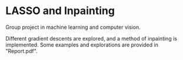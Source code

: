 # LASSO and Inpainting
Group project in machine learning and computer vision.

Different gradient descents are explored, and a method of inpainting is implemented. Some examples and explorations are provided in "Report.pdf".
